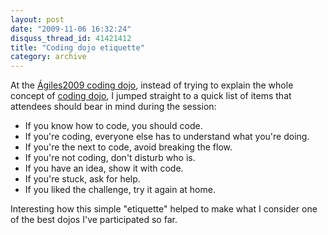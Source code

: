 ```yaml
---
layout: post
date: "2009-11-06 16:32:24"
disquss_thread_id: 41421412
title: "Coding dojo etiquette"
category: archive
---
```

At the [Ágiles2009 coding dojo](http://www.agiles2009.org/pt/session.php?id=63), instead of trying to explain the whole concept of [coding dojo](http://codingdojo.org/cgi-bin/wiki.pl?back=WhatIsCodingDojo), I jumped straight to a quick list of items that attendees should bear in mind during the session:

* If you know how to code, you should code.
* If you're coding, everyone else has to understand what you're doing.
* If you're the next to code, avoid breaking the flow.
* If you're not coding, don't disturb who is.
* If you have an idea, show it with code.
* If you're stuck, ask for help.
* If you liked the challenge, try it again at home.

Interesting how this simple "etiquette" helped to make what I consider one of the best dojos I've participated so far.
